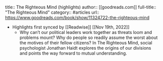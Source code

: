 title:: The Righteous Mind (highlights)
author:: [[goodreads.com]]
full-title:: "The Righteous Mind"
category:: #articles
url:: https://www.goodreads.com/book/show/11324722-the-righteous-mind

- Highlights first synced by [[Readwise]] [[Nov 19th, 2022]]
	- Why can’t our political leaders work together as threats loom and problems mount? Why do people so readily assume the worst about the motives of their fellow citizens? In The Righteous Mind, social psychologist Jonathan Haidt explores the origins of our divisions and points the way forward to mutual understanding.